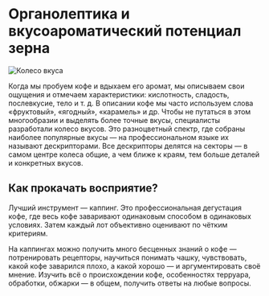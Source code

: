 # Органолептика и вкусоароматический потенциал зерна

![Колесо вкуса](http://gloomyai.ru:8081/images/WheelOfTaste.jpg)

Когда мы пробуем кофе и вдыхаем его аромат, мы описываем свои ощущения
и отмечаем характеристики: кислотность, сладость, послевкусие, тело и т. д.
В описании кофе мы часто используем слова «фруктовый», «ягодный», «карамель» и др. Чтобы не путаться в этом многообразии и выделять более точные вкусы, специалисты разработали колесо вкусов. Это разноцветный спектр, где собраны наиболее популярные вкусы — на профессиональном языке их называют дескрипторами. Все дескрипторы делятся на секторы — в самом центре колеса общие, а чем ближе к краям, тем больше деталей и конкретных вкусов.

## Как прокачать восприятие?

Лучший инструмент — каппинг. Это профессиональная дегустация кофе, где весь кофе заваривают одинаковым способом в одинаковых условиях. Затем каждый лот объективно оценивают по чётким критериям.

На каппингах можно получить много бесценных знаний о кофе — потренировать рецепторы, научиться понимать чашку, чувствовать, какой кофе заварился плохо, а какой хорошо — и аргументировать своё мнение. Изучить всё о происхождении кофе, особенностях терруара, обработки, обжарки — в общем, получить ответы на любые вопросы.